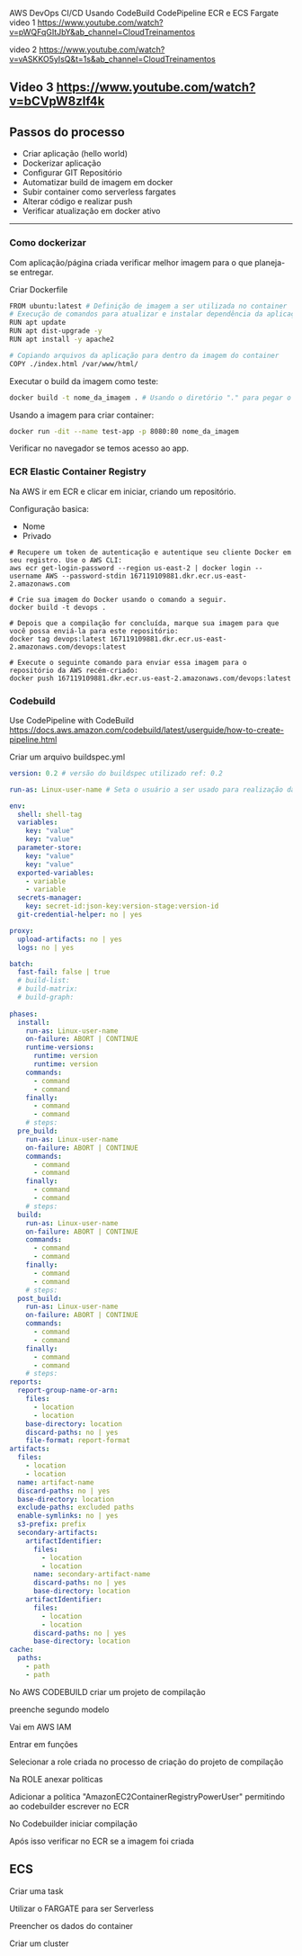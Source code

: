AWS DevOps CI/CD Usando CodeBuild CodePipeline ECR e ECS Fargate
video 1
https://www.youtube.com/watch?v=pWQFqGItJbY&ab_channel=CloudTreinamentos

video 2
https://www.youtube.com/watch?v=vASKKO5yIsQ&t=1s&ab_channel=CloudTreinamentos

Video 3
https://www.youtube.com/watch?v=bCVpW8zlf4k
---------------------------------------
## Passos do processo
- Criar aplicação (hello world)
- Dockerizar aplicação
- Configurar GIT Repositório
- Automatizar build de imagem em docker
- Subir container como serverless fargates
- Alterar código e realizar push
- Verificar atualização em docker ativo

---------------------------------------

### Como dockerizar 
Com aplicação/página criada verificar melhor imagem para o que planeja-se entregar.

Criar Dockerfile

```bash
FROM ubuntu:latest # Definição de imagem a ser utilizada no container
# Execução de comandos para atualizar e instalar dependência da aplicação
RUN apt update 
RUN apt dist-upgrade -y
RUN apt install -y apache2

# Copiando arquivos da aplicação para dentro da imagem do container
COPY ./index.html /var/www/html/
```

Executar o build da imagem como teste:
```bash
docker build -t nome_da_imagem . # Usando o diretório "." para pegar o Dockerfile
```

Usando a imagem para criar container:
```bash
docker run -dit --name test-app -p 8080:80 nome_da_imagem
```

Verificar no navegador se temos acesso ao app.


### ECR Elastic Container Registry

Na AWS ir em ECR e clicar em iniciar, criando um repositório.

Configuração basica:

- Nome
- Privado


```
# Recupere um token de autenticação e autentique seu cliente Docker em seu registro. Use o AWS CLI:
aws ecr get-login-password --region us-east-2 | docker login --username AWS --password-stdin 167119109881.dkr.ecr.us-east-2.amazonaws.com

# Crie sua imagem do Docker usando o comando a seguir. 
docker build -t devops .

# Depois que a compilação for concluída, marque sua imagem para que você possa enviá-la para este repositório:
docker tag devops:latest 167119109881.dkr.ecr.us-east-2.amazonaws.com/devops:latest

# Execute o seguinte comando para enviar essa imagem para o repositório da AWS recém-criado:
docker push 167119109881.dkr.ecr.us-east-2.amazonaws.com/devops:latest
```

### Codebuild
Use CodePipeline with CodeBuild https://docs.aws.amazon.com/codebuild/latest/userguide/how-to-create-pipeline.html

Criar um arquivo buildspec.yml
```yml
version: 0.2 # versão do buildspec utilizado ref: 0.2

run-as: Linux-user-name # Seta o usuário a ser usado para realização da receita, se não setado será utilizado o root

env:
  shell: shell-tag
  variables:
    key: "value"
    key: "value"
  parameter-store:
    key: "value"
    key: "value"
  exported-variables:
    - variable
    - variable
  secrets-manager:
    key: secret-id:json-key:version-stage:version-id
  git-credential-helper: no | yes

proxy:
  upload-artifacts: no | yes
  logs: no | yes

batch:
  fast-fail: false | true
  # build-list:
  # build-matrix:
  # build-graph:
        
phases:
  install:
    run-as: Linux-user-name
    on-failure: ABORT | CONTINUE
    runtime-versions:
      runtime: version
      runtime: version
    commands:
      - command
      - command
    finally:
      - command
      - command
    # steps:
  pre_build:
    run-as: Linux-user-name
    on-failure: ABORT | CONTINUE
    commands:
      - command
      - command
    finally:
      - command
      - command
    # steps:
  build:
    run-as: Linux-user-name
    on-failure: ABORT | CONTINUE
    commands:
      - command
      - command
    finally:
      - command
      - command
    # steps:
  post_build:
    run-as: Linux-user-name
    on-failure: ABORT | CONTINUE
    commands:
      - command
      - command
    finally:
      - command
      - command
    # steps:
reports:
  report-group-name-or-arn:
    files:
      - location
      - location
    base-directory: location
    discard-paths: no | yes
    file-format: report-format
artifacts:
  files:
    - location
    - location
  name: artifact-name
  discard-paths: no | yes
  base-directory: location
  exclude-paths: excluded paths
  enable-symlinks: no | yes
  s3-prefix: prefix
  secondary-artifacts:
    artifactIdentifier:
      files:
        - location
        - location
      name: secondary-artifact-name
      discard-paths: no | yes
      base-directory: location
    artifactIdentifier:
      files:
        - location
        - location
      discard-paths: no | yes
      base-directory: location
cache:
  paths:
    - path
    - path

```

No AWS CODEBUILD criar um projeto de compilação

preenche segundo modelo

Vai em AWS IAM

Entrar em funções

Selecionar a role criada no processo de criação do projeto de compilação

Na ROLE anexar politicas

Adicionar a politica "AmazonEC2ContainerRegistryPowerUser" permitindo ao codebuilder escrever no ECR

No Codebuilder iniciar compilação

Após isso verificar no ECR se a imagem foi criada

## ECS 

Criar uma task

Utilizar o FARGATE para ser Serverless

Preencher os dados do container

Criar um cluster